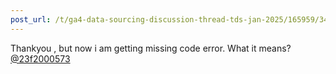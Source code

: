```yaml
---
post_url: /t/ga4-data-sourcing-discussion-thread-tds-jan-2025/165959/340
---
```

Thankyou , but now i am getting missing code error. What it means? [@23f2000573](/u/23f2000573)